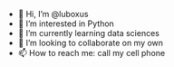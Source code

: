 - 👋 Hi, I’m @luboxus
- 👀 I’m interested in Python
- 🌱 I’m currently learning data sciences
- 💞️ I’m looking to collaborate on my own
- 📫 How to reach me: call my cell phone

<!---
luboxus/luboxus is a ✨ special ✨ repository because its `README.md` (this file) appears on your GitHub profile.
You can click the Preview link to take a look at your changes.
--->
